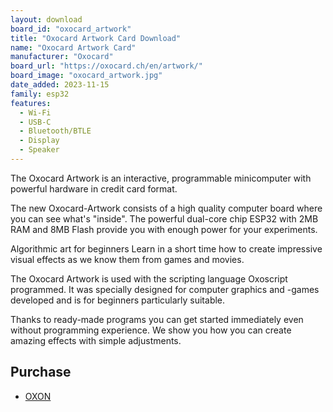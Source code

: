 ```yaml
---
layout: download
board_id: "oxocard_artwork"
title: "Oxocard Artwork Card Download"
name: "Oxocard Artwork Card"
manufacturer: "Oxocard"
board_url: "https://oxocard.ch/en/artwork/"
board_image: "oxocard_artwork.jpg"
date_added: 2023-11-15
family: esp32
features:
  - Wi-Fi
  - USB-C
  - Bluetooth/BTLE
  - Display
  - Speaker
---
```


The Oxocard Artwork is an interactive, programmable minicomputer with powerful hardware in credit card format.

The new Oxocard-Artwork consists of a high quality computer board where you can see what's "inside". The powerful dual-core chip ESP32 with 2MB RAM and 8MB Flash provide you with enough power for your experiments.

Algorithmic art for beginners Learn in a short time how to create impressive visual effects as we know them from games and movies.

The Oxocard Artwork is used with the scripting language Oxoscript programmed. It was specially designed for computer graphics and -games developed and is for beginners particularly suitable.

Thanks to ready-made programs you can get started immediately even without programming experience. We show you how you can create amazing effects with simple adjustments.

## Purchase

* [OXON](https://shop.oxon.ch/?shop=oxocard)